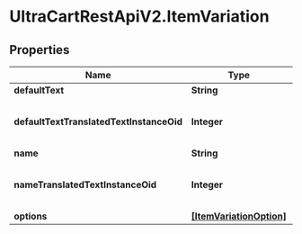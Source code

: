 # UltraCartRestApiV2.ItemVariation

## Properties
Name | Type | Description | Notes
------------ | ------------- | ------------- | -------------
**defaultText** | **String** | Default text | [optional] 
**defaultTextTranslatedTextInstanceOid** | **Integer** | Default text translated text instance id | [optional] 
**name** | **String** | Name | [optional] 
**nameTranslatedTextInstanceOid** | **Integer** | Name translated text instance id | [optional] 
**options** | [**[ItemVariationOption]**](ItemVariationOption.md) | Options | [optional] 


